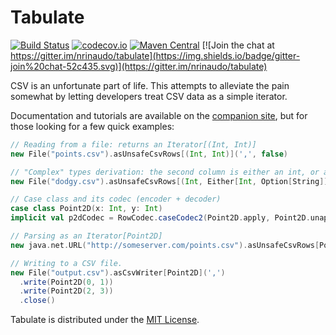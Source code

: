 # Tabulate

[![Build Status](https://travis-ci.org/nrinaudo/tabulate.svg?branch=master)](https://travis-ci.org/nrinaudo/tabulate)
[![codecov.io](http://codecov.io/github/nrinaudo/tabulate/coverage.svg?branch=master)](http://codecov.io/github/nrinaudo/tabulate)
[![Maven Central](https://maven-badges.herokuapp.com/maven-central/com.nrinaudo/tabulate_2.11/badge.svg)](https://maven-badges.herokuapp.com/maven-central/com.nrinaudo/tabulate_2.11)
[![Join the chat at https://gitter.im/nrinaudo/tabulate](https://img.shields.io/badge/gitter-join%20chat-52c435.svg)](https://gitter.im/nrinaudo/tabulate)

CSV is an unfortunate part of life. This attempts to alleviate the pain somewhat by letting developers treat CSV data
as a simple iterator.

Documentation and tutorials are available on the [companion site](https://nrinaudo.github.io/tabulate/), but for those
looking for a few quick examples:

```scala
// Reading from a file: returns an Iterator[(Int, Int)]
new File("points.csv").asUnsafeCsvRows[(Int, Int)](',', false)

// "Complex" types derivation: the second column is either an int, or a string that might be empty.
new File("dodgy.csv").asUnsafeCsvRows[(Int, Either[Int, Option[String]])](',', false)

// Case class and its codec (encoder + decoder)
case class Point2D(x: Int, y: Int)
implicit val p2dCodec = RowCodec.caseCodec2(Point2D.apply, Point2D.unapply)(0, 1)

// Parsing as an Iterator[Point2D]
new java.net.URL("http://someserver.com/points.csv").asUnsafeCsvRows[Point2D](',', true)

// Writing to a CSV file.
new File("output.csv").asCsvWriter[Point2D](',')
  .write(Point2D(0, 1))
  .write(Point2D(2, 3))
  .close()
```

Tabulate is distributed under the [MIT License](http://opensource.org/licenses/mit-license.php).
